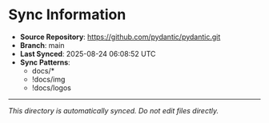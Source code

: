 # Sync Information

- **Source Repository**: https://github.com/pydantic/pydantic.git
- **Branch**: main
- **Last Synced**: 2025-08-24 06:08:52 UTC
- **Sync Patterns**:
  - docs/*
  - !docs/img
  - !docs/logos

---
*This directory is automatically synced. Do not edit files directly.*
